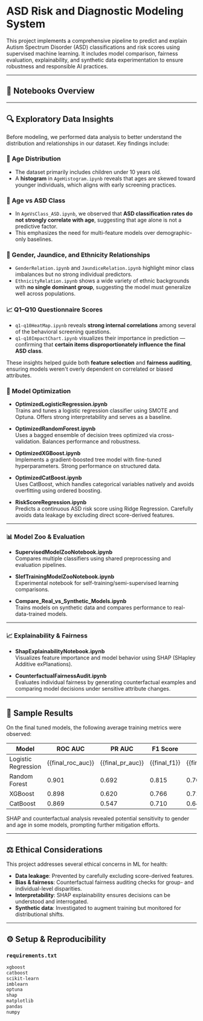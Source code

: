 # ASD Risk and Diagnostic Modeling System

This project implements a comprehensive pipeline to predict and explain Autism Spectrum Disorder (ASD) classifications and risk scores using supervised machine learning. It includes model comparison, fairness evaluation, explainability, and synthetic data experimentation to ensure robustness and responsible AI practices.

---

## 📁 Notebooks Overview
---

## 🔍 Exploratory Data Insights

Before modeling, we performed data analysis to better understand the distribution and relationships in our dataset. Key findings include:

### 🎂 Age Distribution
- The dataset primarily includes children under 10 years old.
- A **histogram** in `AgeHistogram.ipynb` reveals that ages are skewed toward younger individuals, which aligns with early screening practices.

### 🧠 Age vs ASD Class
- In `AgeVsClass_ASD.ipynb`, we observed that **ASD classification rates do not strongly correlate with age**, suggesting that age alone is not a predictive factor.
- This emphasizes the need for multi-feature models over demographic-only baselines.

### 🧬 Gender, Jaundice, and Ethnicity Relationships
- `GenderRelation.ipynb` and `JaundiceRelation.ipynb` highlight minor class imbalances but no strong individual predictors.
- `EthnicityRelation.ipynb` shows a wide variety of ethnic backgrounds with **no single dominant group**, suggesting the model must generalize well across populations.

### 📈 Q1–Q10 Questionnaire Scores
- `q1-q10HeatMap.ipynb` reveals **strong internal correlations** among several of the behavioral screening questions.
- `q1-q10ImpactChart.ipynb` visualizes their importance in prediction — confirming that **certain items disproportionately influence the final ASD class**.

These insights helped guide both **feature selection** and **fairness auditing**, ensuring models weren't overly dependent on correlated or biased attributes.

### 🧠 Model Optimization
- **OptimizedLogisticRegression.ipynb**  
  Trains and tunes a logistic regression classifier using SMOTE and Optuna. Offers strong interpretability and serves as a baseline.
  
- **OptimizedRandomForest.ipynb**  
  Uses a bagged ensemble of decision trees optimized via cross-validation. Balances performance and robustness.

- **OptimizedXGBoost.ipynb**  
  Implements a gradient-boosted tree model with fine-tuned hyperparameters. Strong performance on structured data.

- **OptimizedCatBoost.ipynb**  
  Uses CatBoost, which handles categorical variables natively and avoids overfitting using ordered boosting.

- **RiskScoreRegression.ipynb**  
  Predicts a continuous ASD risk score using Ridge Regression. Carefully avoids data leakage by excluding direct score-derived features.

---

### 📊 Model Zoo & Evaluation
- **SupervisedModelZooNotebook.ipynb**  
  Compares multiple classifiers using shared preprocessing and evaluation pipelines.

- **SlefTrainingModelZooNotebook.ipynb**  
  Experimental notebook for self-training/semi-supervised learning comparisons.

- **Compare_Real_vs_Synthetic_Models.ipynb**  
  Trains models on synthetic data and compares performance to real-data-trained models.

---

### 📈 Explainability & Fairness
- **ShapExplainabilityNotebook.ipynb**  
  Visualizes feature importance and model behavior using SHAP (SHapley Additive exPlanations).

- **CounterfactualFairnessAudit.ipynb**  
  Evaluates individual fairness by generating counterfactual examples and comparing model decisions under sensitive attribute changes.

---

## 🧪 Sample Results

On the final tuned models, the following average training metrics were observed:

| Model               | ROC AUC | PR AUC | F1 Score | MCC   | Accuracy |
|--------------------|---------|--------|----------|-------|----------|
| Logistic Regression| {{final_roc_auc}} | {{final_pr_auc}} | {{final_f1}} | {{final_mcc}} | {{accuracy}} |
| Random Forest      | 0.901     | 0.692    | 0.815      | 0.766   | 0.920      |
| XGBoost            | 0.898     | 0.620    | 0.766      | 0.711   | 0.888      |
| CatBoost           | 0.869     | 0.547    | 0.710      | 0.641   | 0.852      |

SHAP and counterfactual analysis revealed potential sensitivity to gender and age in some models, prompting further mitigation efforts.

---

## ⚖️ Ethical Considerations

This project addresses several ethical concerns in ML for health:

- **Data leakage**: Prevented by carefully excluding score-derived features.
- **Bias & fairness**: Counterfactual fairness auditing checks for group- and individual-level disparities.
- **Interpretability**: SHAP explainability ensures decisions can be understood and interrogated.
- **Synthetic data**: Investigated to augment training but monitored for distributional shifts.

---

## ⚙️ Setup & Reproducibility

### `requirements.txt`
```txt
xgboost
catboost
scikit-learn
imblearn
optuna
shap
matplotlib
pandas
numpy
